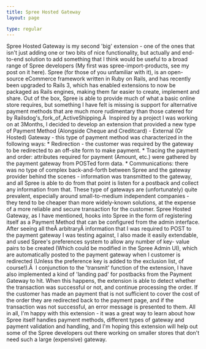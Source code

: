 ```yaml
---
title: Spree Hosted Gateway
layout: page

type: regular
---
```


Spree Hosted Gateway is my second 'big' extension - one of the ones that isn't
just adding one or two bits of nice functionality, but actually and end-to-end
solution to add something that I think would be useful to a broad range of
Spree developers (My first was spree-import-products, see my post on it here).
Spree (for those of you unfamiliar with it), is an open-source eCommerce
framework written in Ruby on Rails, and has recently been upgraded to Rails 3,
which has enabled extensions to now be packaged as Rails engines, making them
far easier to create, implement and share. Out of the box, Spree is able to
provide much of what a basic online store requires, but something I have felt
is missing is support for alternative payment methods that are much more
rudimentary than those catered for by Railsdog's_fork_of_ActiveShipping.Â 
Inspired by a project I was working on at 3Months, I decided to develop an
extension that provided a new type of Payment Method (Alongside Cheque and
Creditcard) - External (Or Hosted) Gateway - this type of payment method was
characterized in the following ways:
    * Redirection - the customer was required by the gateway to be redirected
      to an off-site form to make payment.
    * Tracing the payment and order: attributes required for payment (Amount,
      etc.) were gathered by the payment gateway from POSTed form data.
    * Communications: there was no type of complex back-and-forth between Spree
      and the gateway provider behind the scenes - information was transmitted
      to the gateway, and all Spree is able to do from that point is listen for
      a postback and collect any information from that.
These type of gateways are (unfortunately) quite prevalent, especially around
small-to-medium independent companies - they tend to be cheaper than more
widely-known solutions, at the expense of a more reliable and secure
transaction for the customer.
Spree Hosted Gateway, as I have mentioned, hooks into Spree in the form of
registering itself as a Payment Method that can be configured from the admin
interface. After seeing all theÂ arbitraryÂ information that I was required to
POST to the payment gateway I was testing against, I also made it easily
extendable, and used Spree's preferences system to allow any number of key-
value pairs to be created (Which could be modified in the Spree Admin UI),
which are automatically posted to the payment gateway when I customer is
redirected (Unless the preference key is added to the exclusion list, of
course!).Â 
I conjunction to the 'transmit' function of the extension, I have also
implemented a kind of 'landing pad' for postbacks from the Payment Gateway to
hit. When this happens, the extension is able to detect whether the transaction
was successful or not, and continue processing the order. If the customer has
made an payment that is not sufficient to cover the cost of the order they are
redirected back to the payment page, and if the transaction was not successful,
an error message is presented to them.
All in all, I'm happy with this extension - it was a great way to learn about
how Spree itself handles payment methods, different types of gateway and
payment validation and handling, and I'm hoping this extension will help out
some of the Spree developers out there working on smaller stores that don't
need such a large (expensive) gateway.

